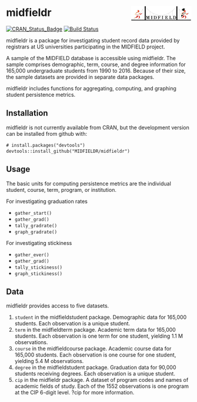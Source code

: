 
midfieldr <a href="https://engineering.purdue.edu/MIDFIELD" target="blank"><img src="man/figures/midfieldcut.png" align="right"/></a>
=====================================================================================================================================

[![CRAN\_Status\_Badge](http://www.r-pkg.org/badges/version/midfieldr)](http://cran.r-project.org/package=midfieldr) [![Build Status](https://travis-ci.org/MIDFIELDR/midfieldr.svg?branch=master)](https://travis-ci.org/MIDFIELDR/midfieldr)

midfieldr is a package for investigating student record data provided by registrars at US universities participating in the MIDFIELD project.

A sample of the MIDFIELD database is accessible using midfieldr. The sample comprises demographic, term, course, and degree information for 165,000 undergraduate students from 1990 to 2016. Because of their size, the sample datasets are provided in separate data packages.

midfieldr includes functions for aggregating, computing, and graphing student persistence metrics.

Installation
------------

midfieldr is not currently available from CRAN, but the development version can be installed from github with:

    # install.packages("devtools")
    devtools::install_github("MIDFIELDR/midfieldr")

Usage
-----

The basic units for computing persistence metrics are the individual student, course, term, program, or institution.

For investigating graduation rates

-   `gather_start()`
-   `gather_grad()`
-   `tally_gradrate()`
-   `graph_gradrate()`

For investigating stickiness

-   `gather_ever()`
-   `gather_grad()`
-   `tally_stickiness()`
-   `graph_stickiness()`

Data
----

midfieldr provides access to five datasets.

1.  `student` in the midfieldstudent package. Demographic data for 165,000 students. Each observation is a unique student.
2.  `term` in the midfieldterm package. Academic term data for 165,000 students. Each observation is one term for one student, yielding 1.1 M observations.
3.  `course` in the midfieldcourse package. Academic course data for 165,000 students. Each observation is one course for one student, yielding 5.4 M observations.
4.  `degree` in the midfieldstudent package. Graduation data for 90,000 students receiving degrees. Each observation is a unique student.
5.  `cip` in the midfieldr package. A dataset of program codes and names of academic fields of study. Each of the 1552 observations is one program at the CIP 6-digit level. ?cip for more information.
